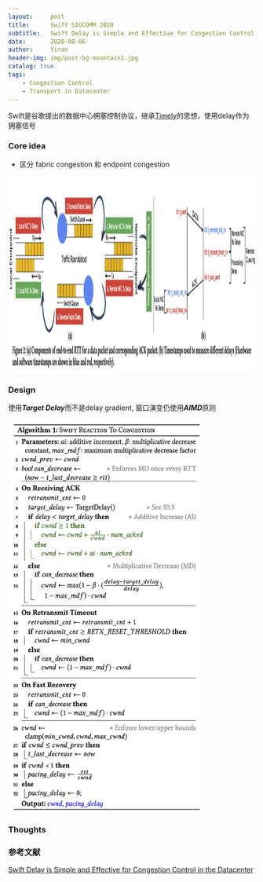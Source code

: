 ```yaml
---
layout:     post
title:      Swift SIGCOMM 2020
subtitle:   Swift Delay is Simple and Effective for Congestion Control in the Datacenter
date:       2020-08-06
author:     Yiran
header-img: img/post-bg-mountain1.jpg
catalog: true
tags:
    - Congestion Control
    - Transport in Datacenter
---
```





Swift是谷歌提出的数据中心拥塞控制协议，继承[Timely](https://yi-ran.github.io/2019/03/27/Timely-NSDI-2015/)的思想，使用delay作为拥塞信号


### Core idea

- 区分 fabric congestion 和 endpoint congestion

<img width="700" height="400" src="/img/post-swift-1.png"/>





### Design

使用***Target Delay***而不是delay gradient, 窗口演变仍使用***AIMD***原则

<img width="400" height="800" src="/img/post-swift-2.png"/>
  

### Thoughts




### 参考文献

[Swift Delay is Simple and Effective for Congestion Control in the Datacenter](https://dl.acm.org/doi/pdf/10.1145/3387514.3406591)





